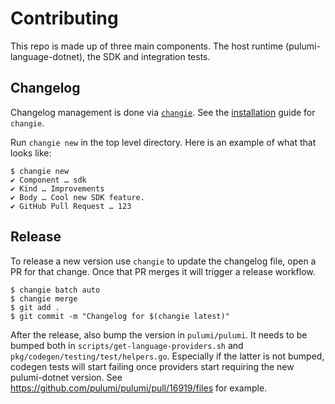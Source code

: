 # Contributing

This repo is made up of three main components. The host runtime (pulumi-language-dotnet), the SDK and integration tests.

## Changelog

Changelog management is done via [`changie`](https://changie.dev/).
See the [installation](https://changie.dev/guide/installation/) guide for `changie`.

Run `changie new` in the top level directory. Here is an example of what that looks like:

```shell
$ changie new
✔ Component … sdk
✔ Kind … Improvements
✔ Body … Cool new SDK feature.
✔ GitHub Pull Request … 123
```

## Release

To release a new version use `changie` to update the changelog file, open a PR for that change. Once that PR merges it will trigger a release workflow.

```shell
$ changie batch auto
$ changie merge
$ git add .
$ git commit -m "Changelog for $(changie latest)"
```

After the release, also bump the version in `pulumi/pulumi`.  It needs to be bumped both in `scripts/get-language-providers.sh` and `pkg/codegen/testing/test/helpers.go`.  Especially if the latter is not bumped, codegen tests will start failing once providers start requiring the new pulumi-dotnet version. See https://github.com/pulumi/pulumi/pull/16919/files for example.
